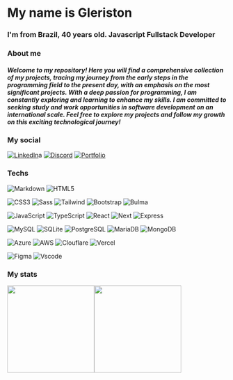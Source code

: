 # My name is Gleriston

### I'm from Brazil, 40 years old. Javascript Fullstack Developer

### About me

##### Welcome to my repository! Here you will find a comprehensive collection of my projects, tracing my journey from the early steps in the programming field to the present day, with an emphasis on the most significant projects. With a deep passion for programming, I am constantly exploring and learning to enhance my skills. I am committed to seeking study and work opportunities in software development on an international scale. Feel free to explore my projects and follow my growth on this exciting technological journey!

### My social

[![LinkedIn](https://img.shields.io/badge/LinkedIn-161B22?style=for-the-badge&logo=linkedin&logoColor=1F6FEB)](https://www.linkedin.com/in/gleriston/)a
[![Discord](https://img.shields.io/badge/Discord-161B22?style=for-the-badge&logo=discord&logoColor=1F6FEB)](https://discord.com/channels/@gleristoncastro/)
[![Portfolio](https://img.shields.io/badge/Portfolio-161B22?style=for-the-badge&logo=todoist&logoColor=1F6FEB)](https://gleristoncastro.com.br)

### Techs
![Markdown](https://img.shields.io/badge/Markdown-161B22?style=for-the-badge&logo=markdown&logoColor=1F6FEB)
![HTML5](https://img.shields.io/badge/HTML5-161B22?style=for-the-badge&logo=html5&logoColor=1F6FEB)

![CSS3](https://img.shields.io/badge/CSS3-161B22?style=for-the-badge&logo=css3&logoColor=1F6FEB)
![Sass](https://img.shields.io/badge/Sass-161B22?style=for-the-badge&logo=sass&logoColor=1F6FEB)
![Tailwind](https://img.shields.io/badge/tailwindcss-161B22.svg?style=for-the-badge&logo=tailwind-css&logoColor=1F6FEB)
![Bootstrap](https://img.shields.io/badge/-boostrap-161B22?style=for-the-badge&logo=bootstrap&logoColor=1F6FEB)
![Bulma](https://img.shields.io/badge/bulma-161B22?style=for-the-badge&logo=bulma&logoColor=1F6FEB)

![JavaScript](https://img.shields.io/badge/JavaScript-161B22?style=for-the-badge&logo=javascript&logoColor=1F6FEB)
![TypeScript](https://img.shields.io/badge/TypeScript-161B22?style=for-the-badge&logo=typescript&logoColor=1F6FEB)
![React](https://img.shields.io/badge/React-161B22?style=for-the-badge&logo=react&logoColor=1F6FEB)
![Next](https://img.shields.io/badge/Next-161B22?style=for-the-badge&logo=next.js&logoColor=1F6FEB)
![Express](https://img.shields.io/badge/express.js-161B22.svg?style=for-the-badge&logo=express&logoColor=1F6FEB)

![MySQL](https://img.shields.io/badge/MySQL-161B22?style=for-the-badge&logo=mysql&logoColor=1F6FEB)
![SQLite](https://img.shields.io/badge/SQLite-161B22?style=for-the-badge&logo=sqlite&logoColor=1F6FEB)
![PostgreSQL](https://img.shields.io/badge/PostgreSQL-161B22?style=for-the-badge&logo=postgresql&logoColor=1F6FEB)
![MariaDB](https://img.shields.io/badge/MariaDB-161B22?style=for-the-badge&logo=mariadb&logoColor=1F6FEB)
![MongoDB](https://img.shields.io/badge/MongoDB-161B22.svg?style=for-the-badge&logo=mongodb&logoColor=1F6FEB)

![Azure](https://img.shields.io/badge/Azure-161B22?style=for-the-badge&logo=microsoft%20azure&logoColor=1F6FEB)
![AWS](https://img.shields.io/badge/AWS-161B22.svg?style=for-the-badge&logo=amazonwebservices&logoColor=1F6FEB)
![Clouflare](https://img.shields.io/badge/Cloudflare-161B22?style=for-the-badge&logo=Cloudflare&logoColor=1F6FEB)
![Vercel](https://img.shields.io/badge/vercel-161B22.svg?style=for-the-badge&logo=vercel&logoColor=1F6FEB)

![Figma](https://img.shields.io/badge/Figma-161B22?style=for-the-badge&logo=figma&logoColor=1F6FEB)
![Vscode](https://img.shields.io/badge/Vscode-161B22?style=for-the-badge&logo=visual-studio-code&logoColor=1F6FEB)

### My stats
<div style="display:flex">
    <a href="#">
      <img height=200 align="center" src="https://github-readme-stats.vercel.app/api?username=GleristonCastro&theme=github_dark&show_icons=true&hide_border=true&bg_color=#0D1117" />
    </a>
    <a href="#">
      <img height=200 align="center" src="https://github-readme-stats.vercel.app/api/top-langs?username=GleristonCastro&layout=compact&langs_count=8&card_width=32&theme=dark&hide_border=true&bg_color=0D1117" />
    </a>
</div>
